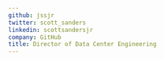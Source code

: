 ```yaml
---
github: jssjr
twitter: scott_sanders
linkedin: scottsandersjr
company: GitHub
title: Director of Data Center Engineering
---
```

